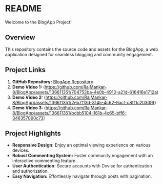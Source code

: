 # README

Welcome to the BlogApp Project!

## Overview

This repository contains the source code and assets for the BlogApp, a web application designed for seamless blogging and community engagement.

## Project Links

1. **GitHub Repository:** [BlogApp Repository](https://github.com/RajMankar-8/BlogApp)
2. **Demo Video 1:** (https://github.com/RajMankar-8/BlogApp/assets/136611351/704753ba-4e0b-4910-a21d-616416e1712a)
3. **Demo Video 2:** (https://github.com/RajMankar-8/BlogApp/assets/136611351/2eb7f13d-3145-4c62-9acf-c8f11c20309f)
4. **Demo Video 3:** (https://github.com/RajMankar-8/BlogApp/assets/136611351/bcbb5104-161b-4c65-bff6-346357090c73)

## Project Highlights

- **Responsive Design:** Enjoy an optimal viewing experience on various devices.
- **Robust Commenting System:** Foster community engagement with an interactive commenting feature.
- **User Authentication:** Secure accounts with Devise for authentication and authorization.
- **Easy Navigation:** Effortlessly navigate through posts with pagination.

